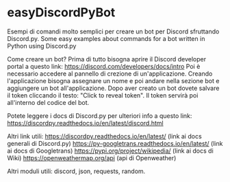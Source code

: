 # easyDiscordPyBot
Esempi di comandi molto semplici per creare un bot per Discord sfruttando Discord.py. Some easy examples about commands for a bot written in Python using Discord.py 

Come creare un bot?
Prima di tutto bisogna aprire il Discord developer portal a questo link:
https://discord.com/developers/docs/intro
Poi è necessario accedere al pannello di crezione di un'applicazione.
Creando l'applicazione bisogna assegnare un nome e poi andare nella sezione bot e aggiungere un bot all'applicazione.
Dopo aver creato un bot dovete salvare il token cliccando il testo: "Click to reveal token".
Il token servirà poi all'interno del codice del bot.

Potete leggere i docs di Discord.py per ulteriori info a questo link: https://discordpy.readthedocs.io/en/latest/discord.html

Altri link utili:
https://discordpy.readthedocs.io/en/latest/ (link ai docs generali di Discord.py)
https://py-googletrans.readthedocs.io/en/latest/ (link ai docs di Googletrans)
https://pypi.org/project/wikipedia/ (link ai docs di Wiki)
https://openweathermap.org/api (api di Openweather)

Altri moduli utili: discord, json, requests, random.




